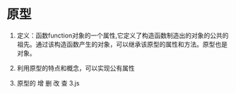 # 原型
1. 定义：函数function对象的一个属性,它定义了构造函数制造出的对象的公共的祖先。通过该构造函数产生的对象，可以继承该原型的属性和方法。原型也是对象。


2. 利用原型的特点和概念，可以实现公有属性


3. 原型的 增 删 改 查 3.js